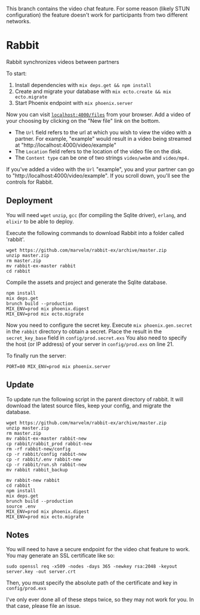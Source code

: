 This branch contains the video chat feature. For some reason (likely STUN configuration)
the feature doesn't work for participants from two different networks.

# Rabbit

Rabbit synchronizes videos between partners

To start:

  1. Install dependencies with `mix deps.get && npm install`
  2. Create and migrate your database with `mix ecto.create && mix ecto.migrate`
  3. Start Phoenix endpoint with `mix phoenix.server`

Now you can visit [`localhost:4000/files`](http://localhost:4000/files) from your browser.
Add a video of your choosing by clicking on the "New file" link on the bottom.


 - The `Url` field refers to the url at which you wish to view the video with a partner.
For example, "example" would result in a video being streamed at "http://localhost:4000/video/example"
 - The `Location` field refers to the location of the video file on the disk.
 - The `Content type` can be one of two strings `video/webm` and `video/mp4.`

If you've added a video with the `Url` "example", you and your partner
can go to "http://localhost:4000/video/example". If you scroll down, you'll see the
controls for Rabbit.

## Deployment
You will need `wget` `unzip`, `gcc` (for compiling the Sqlite driver), `erlang`, and `elixir` to be able to deploy.

Execute the following commands to download Rabbit into a folder called 'rabbit'.
```
wget https://github.com/marvelm/rabbit-ex/archive/master.zip
unzip master.zip
rm master.zip
mv rabbit-ex-master rabbit
cd rabbit
```

Compile the assets and project and generate the Sqlite database.
```
npm install
mix deps.get
brunch build --production
MIX_ENV=prod mix phoenix.digest
MIX_ENV=prod mix ecto.migrate
```

Now you need to configure the secret key. Execute `mix phoenix.gen.secret` in the `rabbit` directory to obtain a secret.
Place the result in the `secret_key_base` field in `config/prod.secret.exs`
You also need to specify the host (or IP address) of your server in `config/prod.exs`
on line 21.


To finally run the server:
```
PORT=80 MIX_ENV=prod mix phoenix.server
```

## Update
To update run the following script in the parent directory of rabbit. It will download
the latest source files, keep your config, and migrate the database.

```
wget https://github.com/marvelm/rabbit-ex/archive/master.zip
unzip master.zip
rm master.zip
mv rabbit-ex-master rabbit-new
cp rabbit/rabbit_prod rabbit-new
rm -rf rabbit-new/config
cp -r rabbit/config rabbit-new
cp -r rabbit/.env rabbit-new
cp -r rabbit/run.sh rabbit-new
mv rabbit rabbit_backup

mv rabbit-new rabbit
cd rabbit
npm install
mix deps.get
brunch build --production
source .env
MIX_ENV=prod mix phoenix.digest
MIX_ENV=prod mix ecto.migrate
```

## Notes

You will need to have a secure endpoint for the video chat feature to work. You may generate
an SSL certificate like so:
```
sudo openssl req -x509 -nodes -days 365 -newkey rsa:2048 -keyout server.key -out server.crt
```

Then, you must specify the absolute path of the certificate and key in `config/prod.exs`


I've only ever done all of these steps twice, so they may not work for you.
In that case, please file an issue.
